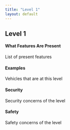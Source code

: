 ```yaml
---
title: "Level 1"
layout: default
---
```

## Level 1

#### What Features Are Present
List of present features

#### Examples
Vehicles that are at this level

#### Security
Security concerns of the level

#### Safety
Safety concerns of the level
